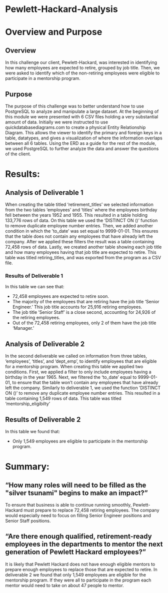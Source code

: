 # Pewlett-Hackard-Analysis
# Overview and Purpose 

## Overview
In this challenge our client, Pewlett-Hackard, was interested in identifying how many employees are expected to retire, grouped by job title. Then, we were asked to identify which of the non-retiring employees were eligible to participate in a mentorship program.

## Purpose
The purpose of this challenge was to better understand how to use PostgreSQL to analyze and manipulate a large dataset. At the beginning of this module we were presented with 6 CSV files holding a very substantial amount of data. Initially we were instructed to use quickdatabasediagrams.com to create a physical Entity Relationship Diagram. This allows the viewer to identify the primary and foreign keys in a table, datatypes, and gives a visualization of where the information overlaps between all 6 tables. Using the ERD as a guide for the rest of the module, we used PostgreSQL to further analyze the data and answer the questions of the client.

# Results:
## Analysis of Deliverable 1
When creating the table titled ‘retirement_titles’ we selected information from the two tables ‘employees’ and ‘titles’ where the employees birthday fell between the years 1952 and 1955. This resulted in a table holding 133,776 rows of data. On this table we used the ‘DISTINCT ON ()’ function to remove duplicate employee number entries. Then, we added another condition in which the ’to_date’ was set equal to 9999-01-01. This ensures that the table does not contain any employees that have already left the company. After we applied these filters the result was a table containing 72,458 rows of data. 
Lastly, we created another table showing each job title and how many employees having that job title are expected to retire. This table was titled retiring_titles, and was exported from the program as a CSV file.
### Results of Deliverable 1
In this table we can see that:
- 72,458 employees are expected to retire soon. 
- The majority of the employees that are retiring have the job title ‘Senior Engineer.’ This job title accounts for 25,916 retiring employees. 
- The job title ’Senior Staff’ is a close second, accounting for 24,926 of the retiring employees.
- Out of the 72,458 retiring employees, only 2 of them have the job title ‘Manager.’ 

## Analysis of Deliverable 2
In the second deliverable we called on information from three tables, ‘employees’, ‘titles’, and ‘dept_emp’, to identify employees that are eligible for a mentorship program. When creating this table we applied two conditions. First, we applied a filter to only include employees having a birthday in the year 1965. Next, we filtered the ‘to_date’ equal to 9999-01-01, to ensure that the table won’t contain any employees that have already left the company. Similarly to deliverable 1, we used the function ’DISTINCT ON ()’ to remove any duplicate employee number entries.
 This resulted in a table containing 1,549 rows of data. This table was titled ‘mentorship_eligibilty’
## Results of Deliverable 2
In this table we found that:
- Only 1,549 employees are eligible to participate in the mentorship program. 


# Summary:
## “How many roles will need to be filled as the "silver tsunami" begins to make an impact?”
To ensure that business is able to continue running smoothly, Pewlett-Hackard must prepare to replace 72,458 retiring employees. The company would especially need to focus on filling Senior Engineer positions and Senior Staff positions.

## “Are there enough qualified, retirement-ready employees in the departments to mentor the next generation of Pewlett Hackard employees?”
It is likely that Pewlett Hackard does not have enough eligible mentors to prepare enough employees to replace those that are expected to retire. In deliverable 2 we found that only 1,549 employees are eligible for the mentorship program. If they were all to participate in the program each mentor would need to take on about 47 people to mentor. 
